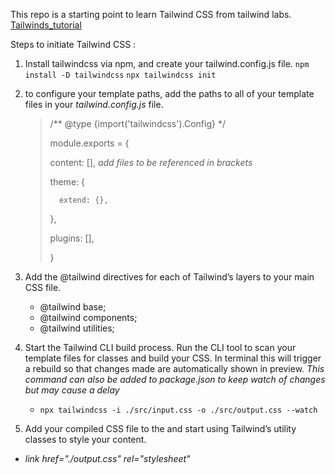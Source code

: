 This repo is a starting point to learn Tailwind CSS from tailwind labs.
[Tailwinds_tutorial]("https://www.youtube.com/watch?v=UvF56fPGVt4")

Steps to initiate Tailwind CSS :

1. Install tailwindcss via npm, and create your tailwind.config.js file. 
    `npm install -D tailwindcss`
    `npx tailwindcss init `

2. to configure your template paths, add the paths to all of your template files in your *tailwind.config.js* file.
    > /** @type {import('tailwindcss').Config} */
    >
    >   module.exports = {
    >
    >    content: [], *add files to be referenced in brackets*
    >
    >    theme: {
    >
    >       extend: {},
    >
    >    },
    >
    >    plugins: [],
    >
    >    }

3. Add the @tailwind directives for each of Tailwind’s layers to your main CSS file.
   - @tailwind base;
   - @tailwind components;
   - @tailwind utilities;

4. Start the Tailwind CLI build process. Run the CLI tool to scan your template files for classes and build your CSS. In terminal this will trigger a rebuild so that changes made are automatically shown in preview.  *This command can also be added to package.json to keep watch of changes but may cause a delay*

   - `npx tailwindcss -i ./src/input.css -o ./src/output.css --watch`

5. Add your compiled CSS file to the <head> and start using Tailwind’s utility classes to style your content.

  - *link href="./output.css" rel="stylesheet"*
    